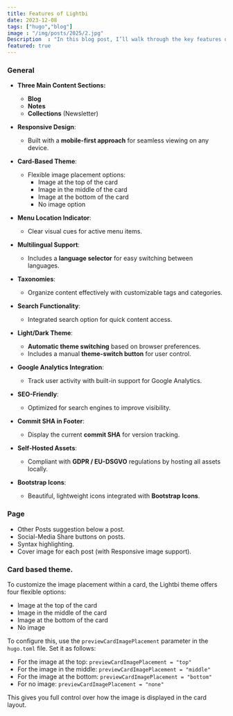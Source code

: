 ```yaml
---
title: Features of Lightbi
date: 2023-12-08
tags: ["hugo","blog"]
image : "/img/posts/2025/2.jpg"
Description  : "In this blog post, I’ll walk through the key features of the Lightbi theme and how to make the most of them for a visually appealing, user-friendly website."
featured: true
---
```



### General
- **Three Main Content Sections:**
  - **Blog**
  - **Notes**
  - **Collections** (Newsletter)

- **Responsive Design**:
  - Built with a **mobile-first approach** for seamless viewing on any device.

- **Card-Based Theme**:
  - Flexible image placement options:
    - Image at the top of the card
    - Image in the middle of the card
    - Image at the bottom of the card
    - No image option

- **Menu Location Indicator**:
  - Clear visual cues for active menu items.

- **Multilingual Support**:
  - Includes a **language selector** for easy switching between languages.

- **Taxonomies**:
  - Organize content effectively with customizable tags and categories.

- **Search Functionality**:
  - Integrated search option for quick content access.

- **Light/Dark Theme**:
  - **Automatic theme switching** based on browser preferences.
  - Includes a manual **theme-switch button** for user control.

- **Google Analytics Integration**:
  - Track user activity with built-in support for Google Analytics.

- **SEO-Friendly**:
  - Optimized for search engines to improve visibility.

- **Commit SHA in Footer**:
  - Display the current **commit SHA** for version tracking.

- **Self-Hosted Assets**:
  - Compliant with **GDPR / EU-DSGVO** regulations by hosting all assets locally.

- **Bootstrap Icons**:
  - Beautiful, lightweight icons integrated with **Bootstrap Icons**.

### Page
- Other Posts suggestion below a post.
- Social-Media Share buttons on posts.
- Syntax highlighting.
- Cover image for each post (with Responsive image support).

### Card based theme.
To customize the image placement within a card, the Lightbi theme offers four flexible options:

- Image at the top of the card
- Image in the middle of the card
- Image at the bottom of the card
- No image

To configure this, use the `previewCardImagePlacement` parameter in the `hugo.toml` file. Set it as follows:
- For the image at the top: `previewCardImagePlacement = "top"`
- For the image in the middle: `previewCardImagePlacement = "middle"`
- For the image at the bottom: `previewCardImagePlacement = "bottom"`
- For no image: `previewCardImagePlacement = "none"`

This gives you full control over how the image is displayed in the card layout.


<!--Photo by Robert Katzki on Unsplash-->
